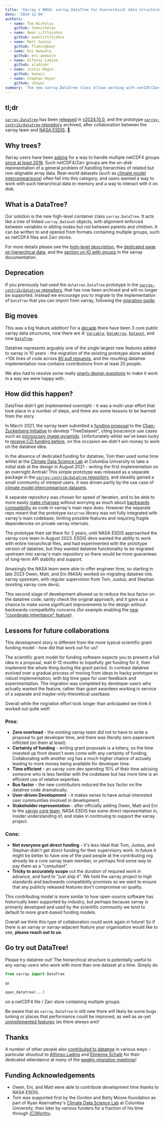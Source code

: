 ```yaml
---
title: 'Xarray x NASA: xarray.DataTree for hierarchical data structures'
date: '2024-12-04'
authors:
  - name: Tom Nicholas
    github: tomnicholas
  - name: Owen Littlejohns
    github: owenlittlejohns
  - name: Matt Savoie
    github: flamingbear
  - name: Eni Awowale
    github: eni-awowale
  - name: Alfonso Ladino
    github: aladinor
  - name: Justus Magin
    github: keewis
  - name: Stephan Hoyer
    github: shoyer
summary: 'The new xarray.DataTree class allows working with netCDF/Zarr groups, brought to you in collaboration with NASA!'
---
```


## tl;dr

[`xarray.DataTree`](https://docs.xarray.dev/en/stable/user-guide/data-structures.html#datatree) has been [released](https://github.com/pydata/xarray/discussions/9680) in [v2024.10.0](https://github.com/pydata/xarray/releases/tag/v2024.10.0), and the prototype [`xarray-contrib/datatree` repository](https://github.com/xarray-contrib/datatree) archived, after collaboration between the xarray team and [NASA ESDIS](https://www.earthdata.nasa.gov/about/esdis). 🤝

## Why trees?

Xarray users have been [asking](https://github.com/pydata/xarray/issues/4118) for a way to handle multiple netCDF4 groups [since at least 2016](https://github.com/pydata/xarray/issues/1092). Such netCDF4/Zarr groups are the on-disk representation of a general problem of handling hierarchies of related but non-alignable array data. Real-world datasets (such as [climate model intercomparisons](https://medium.com/pangeo/easy-ipcc-part-1-multi-model-datatree-469b87cf9114)) often fall into this category, and users wanted a way to work with such hierarchical data in-memory and a way to interact with it on disk.

## What is a DataTree?

Our solution is the new high-level container class `xarray.DataTree`.
It acts like a tree of linked `xarray.Dataset` objects, with alignment enforced between variables in sibling nodes but not between parents and children. It can be written to and opened from formats containing multiple groups, such as netCDF4 files and Zarr stores.

For more details please see the [high-level description](https://docs.xarray.dev/en/stable/user-guide/data-structures.html#datatree), the [dedicated page on hierarchical data](https://docs.xarray.dev/en/stable/user-guide/hierarchical-data.html), and the [section on IO with groups](https://docs.xarray.dev/en/stable/user-guide/io.html#groups) in the xarray documentation.

## Deprecation

If you previously had used the `datatree.DataTree` prototype in the [`xarray-contrib/datatree` repository](https://github.com/xarray-contrib/datatree), that has now been archived and will no longer be supported. Instead we encourage you to migrate to the implementation of `DataTree` that you can import from xarray, following the [migration guide](https://github.com/pydata/xarray/blob/main/DATATREE_MIGRATION_GUIDE.md).

## Big moves

This was a big feature addition! For a [decade](https://github.com/pydata/xarray/discussions/8462) there have been 3 core public xarray data structures, now there are 4: [`Variable`](https://docs.xarray.dev/en/stable/generated/xarray.Variable.html#xarray.Variable), [`DataArray`](https://docs.xarray.dev/en/stable/generated/xarray.DataArray.html#xarray.DataArray), [`Dataset`](https://docs.xarray.dev/en/stable/generated/xarray.Dataset.html#xarray.Dataset), and now [`DataTree`](https://docs.xarray.dev/en/stable/generated/xarray.DataTree.html#xarray.DataTree).

Datatree represents arguably one of the single largest new features added to xarray in 10 years - the migration of the existing prototype alone added >10k lines of code across [80 pull requests](https://github.com/pydata/xarray/pulls?q=is%3Apr+label%3Atopic-DataTree+is%3Aclosed), and the resulting datatree implementation now contains contributions from at least 25 people.

We also had to resolve some really [gnarly design questions](https://github.com/pydata/xarray/pull/9063) to make it work in a way we were happy with.

## How did this happen?

DataTree didn't get implemented overnight - it was a multi-year effort that took place in a number of steps, and there are some lessons to be learned from the story.

In March 2021, the xarray team submitted a [funding proposal](https://zenodo.org/records/5484176) to the [Chan-Zuckerberg Initiative](https://chanzuckerberg.com/eoss/) to develop "TreeDataset", citing bioscience use cases such as [microscopy image pyramids](https://spatialdata.scverse.org/en/latest/design_doc.html). Unfortunately whilst we've been lucky to [receive CZI funding before](https://chanzuckerberg.com/eoss/proposals/xarray-multidimensional-labeled-arrays-and-datasets-in-python/), on this occasion we didn't win money to work on the datatree idea.

In the absence of dedicated funding for datatree, Tom then used some time whilst at the [Climate Data Science Lab](https://ocean-transport.github.io/cds_lab.html) at Columbia University to take a initial stab at the design in August 2021 - writing the first implementation on an overnight Amtrak! This simple prototype was released as a separate package in the [`xarray-contrib/datatree` repository](https://github.com/xarray-contrib/datatree), and steadily gained a small community of intrepid users. It was driven partly by the use case of [climate model intercomparison datasets](https://medium.com/pangeo/easy-ipcc-part-1-multi-model-datatree-469b87cf9114).

A separate repository was chosen for speed of iteration, and to be able to more easily [make changes](https://github.com/xarray-contrib/datatree/blob/7ba05880c37f2371b5174f6e8dcfae31248fe19f/README.md#development-roadmap) without worrying as much about [backwards compatibility](https://github.com/pydata/xarray/issues/9854) as code in xarray's main repo does. However the separate repo meant that the prototype `datatree` library was not fully integrated with xarray's main codebase, limiting possible features and requiring fragile dependencies on private xarray internals.

The prototype then sat there for 2 years, until NASA ESDIS approached the xarray core team in August 2023. ESDIS devs wanted the ability to work with entire hierarchical files, and had experimented with the prototype version of datatree, but they wanted datatree functionality to be migrated upstream into xarray's main repository so there would be more guarantees of long-term API stability and support.

Amazingly the NASA team were able to offer engineer time, so starting in late 2023 Owen, Matt, and Eni (NASA) worked on migrating datatree into xarray upstream, with regular supervision from Tom, Justus, and Stephan (existing xarray core devs).

This second stage of development allowed us to reduce the bus factor on the datatree code, sanity check the original approach, and it gave us a chance to make some significant improvements to the design without backwards-compatibility concerns (for example enabling the [new "coordinate inheritance" feature](https://docs.xarray.dev/en/stable/user-guide/hierarchical-data.html#alignment-and-coordinate-inheritance)).

## Lessons for future collaborations

This development story is different from the more typical scientific grant funding model - how did that work out for us?

The scientific grant model for funding software expects you to present a full idea in a proposal, wait 6-12 months to hopefully get funding for it, then implement the whole thing during the grant period. In contrast datatree evolved over a gradual process of moving from ideas to hacky prototype to robust implementation, with big time gaps for user feedback and experimentation. The migration was completed by developer-users who actually wanted the feature, rather than grant awardees working in service of a separate and maybe-only-theoretical userbase.

Overall while the migration effort took longer than anticipated we think it worked out quite well!

### Pros:

- **Zero overhead** - the existing xarray team did not to have to write a proposal to get developer time, and there was literally zero paperwork inflicted (on them at least).
- **Certainty of funding** - writing grant proposals is a lottery, so the time invested up front doesn't even come with any certainty of funding. Collaborating with another org has a much higher chance of actually leading to more money being available for developer time.
- **Time efficient** - an xarray core dev spending 10% of their time advising someone who is less familiar with the codebase but has more time is an efficient use of relative expertise.
- **Bus factor** - the new contributors reduced the bus factor on the datatree code dramatically.
- **User-driven Development** - it makes sense to have actual interested user communities involved in development.
- **Stakeholder representation** - after officially adding Owen, Matt and Eni to the [xarray core team](https://xarray.dev/team), NASA ESDIS has some direct representation in, insider understanding of, and stake in continuing to support the xarray project.

### Cons:

- **Not everyone got direct funding** - it's less ideal that Tom, Justus, and Stephan didn't get direct funding for their supervisory work. In future it might be better to have one of the paid people at the contributing org already be a core xarray team member, or perhaps find some way to pay them as a "consultant".
- **Tricky to accurately scope** out the duration of required work in advance, and hard to "just ship it". We hold the xarray project to high standards and backwards compatibility promises so we want to ensure that any publicly released features don't compromise on quality.

This contributing model is more similar to how open-source software has historically been supported by industry, but perhaps because xarray is primarily developed and used by the scientific community we tend to default to more grant-based funding models.

Overall we think this type of collaboration could work again in future! So if there is an xarray or xarray-adjacent feature your organisation would like to see, **please reach out to us**.

## Go try out DataTree!

Please try datatree out! The hierarchical structure is potentially useful to any xarray users who work with more than one dataset at a time. Simply do

```python
from xarray import DataTree
```

or

```python
open_datatree(...)
```

on a netCDF4 file / Zarr store containing multiple groups.

Be aware that as `xarray.DataTree` is still new there will likely be some bugs lurking or places that performance could be improved, as well as as-yet [unimplemented features](https://github.com/pydata/xarray/issues?q=is%3Aissue+is%3Aopen+label%3Atopic-DataTree) (as there always are)!

## Thanks

A number of other people also [contributed to datatree](https://github.com/xarray-contrib/datatree/graphs/contributors) in various ways - particular shoutout to [Alfonso Ladino](https://github.com/aladinor) and [Etinenne Schalk](https://github.com/etienneschalk) for their dedicated attendance at many of the [weekly migration meetings](https://github.com/pydata/xarray/issues/8747)!

## Funding Acknowledgements

- Owen, Eni, and Matt were able to contribute development time thanks to NASA ESDIS.
- Tom was supported first by the Gordon and Betty Moore foundation as part of Ryan Abernathey's [Climate Data Science Lab](https://ocean-transport.github.io/cds_lab.html) at Columbia University, then later by various funders for a fraction of his time through [[C]Worthy](https://www.cworthy.org/).
